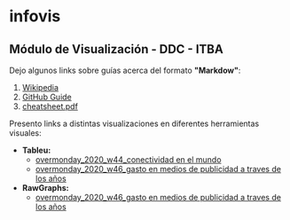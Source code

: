 # infovis
## Módulo de Visualización - DDC - ITBA

Dejo algunos links sobre guías acerca del formato **"Markdow"**:
1. [Wikipedia](https://es.wikipedia.org/wiki/Markdown)
2. [GitHub Guide](https://guides.github.com/features/mastering-markdown/)
3. [cheatsheet.pdf](https://guides.github.com/pdfs/markdown-cheatsheet-online.pdf)


Presento links a distintas visualizaciones en diferentes herramientas visuales:
* **Tableu:**
  * [overmonday_2020_w44_conectividad en el mundo](https://juanignaciosolis.github.io/infovis/ovm_2020_w44_tableu.html)
  * [overmonday_2020_w46_gasto en medios de publicidad a traves de los años](https://juanignaciosolis.github.io/infovis/ovm_2020_w46_tableu.html)
* **RawGraphs:** 
  * [overmonday_2020_w46_gasto en medios de publicidad a traves de los años](https://juanignaciosolis.github.io/infovis/ovm_2020_w46_rawgraph.html)
  

